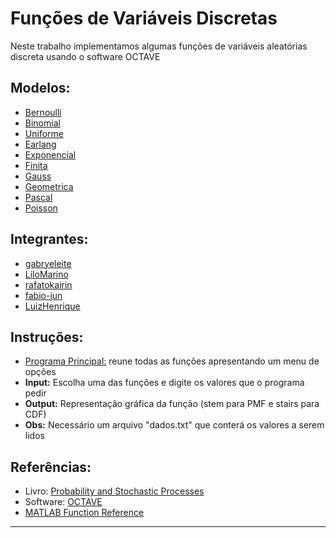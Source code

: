 # Funções de Variáveis Discretas

Neste trabalho implementamos algumas funções de variáveis aleatórias discreta usando o software OCTAVE

## Modelos:
- [Bernoulli](https://github.com/gabryeleite/Octave_functions/blob/main/bernoulli.m)
- [Binomial](https://github.com/gabryeleite/Octave_functions/blob/main/binomial.m)
- [Uniforme]()
- [Earlang]()
- [Exponencial](https://github.com/gabryeleite/Octave_functions/blob/main/exponencial.m)
- [Finita](https://github.com/gabryeleite/Octave_functions/blob/main/finita.m)
- [Gauss]()
- [Geometrica]()
- [Pascal](https://github.com/gabryeleite/Octave_functions/blob/main/pascal.m)
- [Poisson](https://github.com/gabryeleite/Octave_functions/blob/main/poisson.m)

## Integrantes: 
- [gabryeleite](https://github.com/gabryeleite)
- [LiloMarino](https://github.com/LiloMarino)
- [rafatokairin](https://github.com/rafatokairin)
- [fabio-jun](https://github.com/fabio-jun)
- [LuizHenrique](https://github.com/LurdesBB)

## Instruções:
- [Programa Principal:](https://github.com/gabryeleite/Octave_functions/blob/main/principal.m) reune todas as funções apresentando um menu de opções
- **Input:** Escolha uma das funções e digite os valores que o programa pedir
- **Output:** Representação gráfica da função (stem para PMF e stairs para CDF)
- **Obs:** Necessário um arquivo "dados.txt" que conterá os valores a serem lidos

## Referências:
- Livro: [Probability and Stochastic Processes](https://acrobat.adobe.com/link/review?uri=urn%3Aaaid%3Ascds%3AUS%3A7da9d96b-07f4-3267-afc7-c78690d2b045)
- Software: [OCTAVE](https://octave.org/)
- [MATLAB Function Reference](https://acrobat.adobe.com/link/review?uri=urn%3Aaaid%3Ascds%3AUS%3Af256b753-0435-3be4-a5fc-fc5467f67e66)

---
